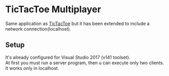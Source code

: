 # TicTacToe Multiplayer
Same application as [TicTacToe](https://github.com/JustD4nTe/TicTacToe) but it has been extended to include a network connection(localhost).

## Setup
It's already configured for Visual Studio 2017 (v141 toolset).\
At first you must run a server program, then u can execute only two clients.\
It works only in localhost.
